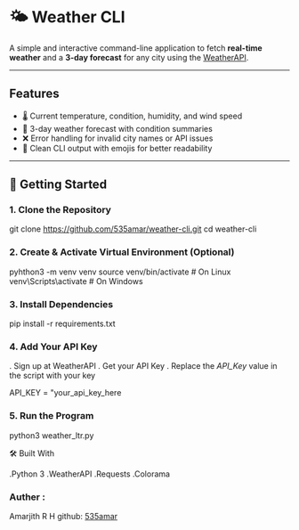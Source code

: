 # 🌤️ Weather CLI

A simple and interactive command-line application to fetch **real-time weather** and a **3-day forecast** for any city using the [WeatherAPI](https://www.weatherapi.com/).  

---

##  Features
- 🌡️ Current temperature, condition, humidity, and wind speed  
- 📅 3-day weather forecast with condition summaries  
- ❌ Error handling for invalid city names or API issues  
- 🎨 Clean CLI output with emojis for better readability  

---

## 🚀 Getting Started

### 1. Clone the Repository
git clone https://github.com/535amar/weather-cli.git
cd weather-cli
### 2. Create & Activate Virtual Environment (Optional)
pyhthon3 -m venv venv
source venv/bin/activate # On Linux
venv\Scripts\activate    # On Windows

### 3. Install Dependencies
pip install -r requirements.txt
### 4. Add Your API Key
 . Sign up at WeatherAPI
 . Get your API Key
 . Replace the *API_Key* value in the script with your key
   
   API_KEY = "your_api_key_here

### 5. Run the Program
python3 weather_ltr.py

🛠️ Built With

.Python 3
.WeatherAPI
.Requests
.Colorama
### Auther :
Amarjith R H
github: [535amar](https://github.com/535amar)
